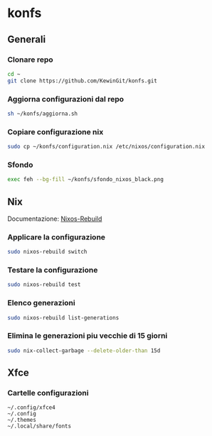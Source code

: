 # konfs

## Generali

### Clonare repo
``` bash
cd ~
git clone https://github.com/KewinGit/konfs.git
```

### Aggiorna configurazioni dal repo
``` bash
sh ~/konfs/aggiorna.sh
```

### Copiare configurazione nix
``` bash
sudo cp ~/konfs/configuration.nix /etc/nixos/configuration.nix
```

### Sfondo
``` bash
exec feh --bg-fill ~/konfs/sfondo_nixos_black.png
```

## Nix
Documentazione: [Nixos-Rebuild](https://nixos.wiki/wiki/Nixos-rebuild)

### Applicare la configurazione
``` bash
sudo nixos-rebuild switch
```

### Testare la configurazione
``` bash
sudo nixos-rebuild test
```

### Elenco generazioni
``` bash
sudo nixos-rebuild list-generations
```

### Elimina le generazioni piu vecchie di 15 giorni
``` bash
sudo nix-collect-garbage --delete-older-than 15d
```

## Xfce

### Cartelle configurazioni
```
~/.config/xfce4
~/.config
~/.themes
~/.local/share/fonts
```
